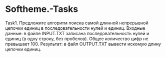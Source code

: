 # Softheme.-Tasks
Task1. Предложите алгоритм поиска самой длинной непрерывной цепочки единиц в последовательности нулей и единиц.
Входные данные: в файле INPUT.TXT записана последовательность нулей и единиц (в одну строку, без пробелов). Общее количество цифр не превышает 100. Результат: в файл OUTPUT.TXT вывести искомую длину цепочки единиц.
